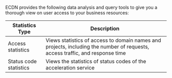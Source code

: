 ECDN provides the following data analysis and query tools to give you a thorough view on user access to your business resources:

| Statistics Type                                     | Description                  |
| ---------------------------------------- | -------------------- |
| Access statistics | Views statistics of access to domain names and projects, including the number of requests, access traffic, and response time|
| Status code statistics | Views the statistics of status codes of the acceleration service |

